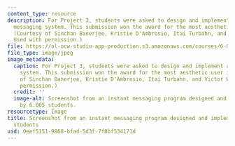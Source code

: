 ```yaml
---
content_type: resource
description: For Project 3, students were asked to design and implement an instant
  messaging system. This submission won the award for the most aesthetic user interface.
  (Courtesy of Sinchan Banerjee, Kristie D'Ambrosio, Itai Turbahn, and Victor Wang.
  Used with permission.)
file: https://ol-ocw-studio-app-production.s3.amazonaws.com/courses/6-005-elements-of-software-construction-fall-2008/0eef51519868bfad5d3f7f8bf534171d_6-005f08-th.jpg
file_type: image/jpeg
image_metadata:
  caption: For Project 3, students were asked to design and implement an instant messaging
    system. This submission won the award for the most aesthetic user interface. (Courtesy
    of Sinchan Banerjee, Kristie D'Ambrosio, Itai Turbahn, and Victor Wang. Used with
    permission.)
  credit: ''
  image-alt: Screenshot from an instant messaging program designed and implemented
    by 6.005 students.
resourcetype: Image
title: Screenshot from an instant messaging program designed and implemented by 6.005
  students
uid: 0eef5151-9868-bfad-5d3f-7f8bf534171d
---
```

